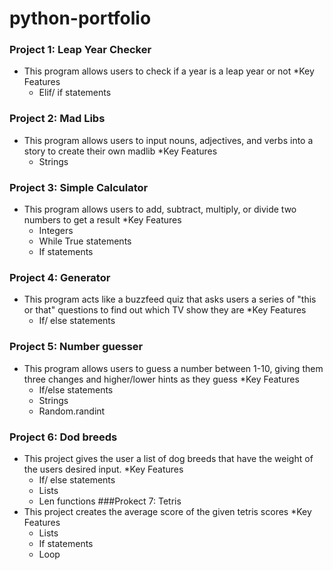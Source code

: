 # python-portfolio

### Project 1: Leap Year Checker 
- This program allows users to check if a year is a leap year or not
  *Key Features
  - Elif/ if statements
### Project 2: Mad Libs
- This program allows users to input nouns, adjectives, and verbs into a story to create their own madlib
  *Key Features
  - Strings
### Project 3: Simple Calculator
- This program allows users to add, subtract, multiply, or divide two numbers to get a result
  *Key Features
  - Integers
  - While True statements
  - If statements
### Project 4: Generator
- This program acts like a buzzfeed quiz that asks users a series of "this or that" questions to find out which TV show they are
  *Key Features
  - If/ else statements
### Project 5: Number guesser
- This program allows users to guess a number between 1-10, giving them three changes and higher/lower hints as they guess
  *Key Features
  - If/else statements
  - Strings
  - Random.randint
### Project 6: Dod breeds
- This project gives the user a list of dog breeds that have the weight of the users desired input.
  *Key Features
  - If/ else statements
  - Lists
  - Len functions
###Prokect 7: Tetris 
- This project creates the average score of the given tetris scores
*Key Features
  - Lists
  - If statements
  - Loop
